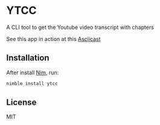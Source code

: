 # YTCC

A CLI tool to get the Youtube video transcript with chapters

See this app in action at this [Asciicast](https://asciinema.org/a/621811)

## Installation

After install [Nim](https://nim-lang.org), run:

```bash
nimble install ytcc
```

## License

MIT
